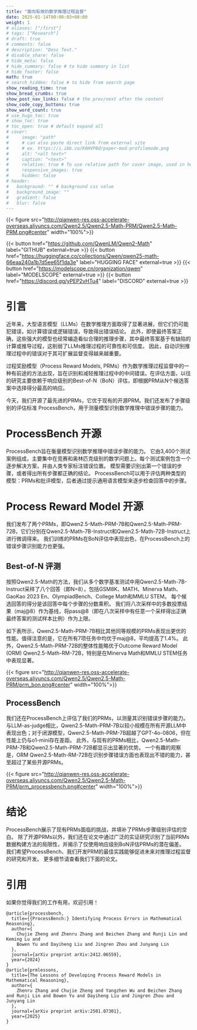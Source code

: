 ```yaml
---
title: "面向有效的数学推理过程监督"
date: 2025-01-14T00:00:03+08:00
weight: 1
# aliases: ["/first"]
# tags: ["Research"]
# draft: true
# comments: false
# description: "Desc Text."
# disable_share: false
# hide_meta: false
# hide_summary: false # to hide summary in list
# hide_footer: false
math: true
# search_hidden: false # to hide from search page
show_reading_time: true
show_bread_crumbs: true
show_post_nav_links: false # the prev/next after the content
show_code_copy_buttons: true
show_word_count: true
# use_hugo_toc: true
# show_toc: true
# toc_open: true # default expand all
# cover:
#     image: "path"
#     # can also paste direct link from external site
#     # ex. https://i.ibb.co/K0HVPBd/paper-mod-profilemode.png
#     alt: "<alt text>"
#     caption: "<text>"
#     relative: true # To use relative path for cover image, used in hugo Page-bundles
#     responsive_images: true
#     hidden: false
# header:
#   background: "" # background css value
#   background_image: ""
#   gradient: false
#   blur: false
---
```


{{< figure src="http://qianwen-res.oss-accelerate-overseas.aliyuncs.com/Qwen2.5/Qwen2.5-Math-PRM/Qwen2.5-Math-PRM.png#center" width="100%">}}

{{< button href="https://github.com/QwenLM/Qwen2-Math" label="GITHUB" external=true >}}
{{< button href="https://huggingface.co/collections/Qwen/qwen25-math-66eaa240a1b7d5ee65f1da3e" label="HUGGING FACE" external=true >}}
{{< button href="https://modelscope.cn/organization/qwen" label="MODELSCOPE" external=true >}}
{{< button href="https://discord.gg/yPEP2vHTu4" label="DISCORD" external=true >}}


# 引言

近年来，大型语言模型（LLMs）在数学推理方面取得了显著进展，但它们仍可能犯错误，如计算错误或逻辑错误，导致得出错误结论。
此外，即使最终答案正确，这些强大的模型也经常编造看似合理的推理步骤，其中最终答案基于有缺陷的计算或推导过程，这削弱了LLMs推理过程的可靠性和可信度。
因此，自动识别推理过程中的错误对于其可扩展监督变得越来越重要。

过程奖励模型（Process Reward Models, PRMs）作为数学推理过程监督中的一种有前途的方法出现，旨在识别和减轻推理过程中的中间错误。在评估方面，以往的研究主要依赖于响应级别的Best-of-N（BoN）评估，即根据PRM从N个候选答案中选择得分最高的响应。

今天，我们开源了最先进的PRMs，它优于现有的开源PRM。我们还发布了步骤级别的评估标准 ProcessBench，用于测量模型识别数学推理中错误步骤的能力。


# ProcessBench 开源

ProcessBench旨在衡量模型识别数学推理中错误步骤的能力。
它由3,400个测试案例组成，主要集中在竞赛和奥林匹克级别的数学问题上。每个测试案例包含一个逐步解决方案，并由人类专家标注错误位置。
模型需要识别出第一个错误的步骤，或者得出所有步骤都正确的结论。
ProcessBench可以用于评估两种类型的模型：PRMs和批评模型，后者通过提示通用语言模型来逐步检查回答中的步骤。

# Process Reward Model 开源
我们发布了两个PRMs，即Qwen2.5-Math-PRM-7B和Qwen2.5-Math-PRM-72B，它们分别在Qwen2.5-Math-7B-Instruct和Qwen2.5-Math-72B-Instruct上进行微调得来。
我们训练的PRMs在BoN评估中表现出色，在ProcessBench上的错误步骤识别能力也更强。


## Best-of-N 评测
按照Qwen2.5-Math的方法，我们从多个数学基准测试中用Qwen2.5-Math-7B-Instruct采样了八个回答（即N=8），包括GSM8K、MATH、Minerva Math、GaoKao 2023 En、OlympiadBench、College Math和MMLU STEM。
每个候选回答的得分是该回答中每个步骤的分数乘积。
我们将八次采样中的多数投票结果（maj@8）作为基线，将pass@8（即在八次采样中有任意一个采样得出正确最终答案的测试样本比例）作为上限。

如下表所示，Qwen2.5-Math-PRM-7B相比其他同等规模的PRMs表现出更优的性能。值得注意的是，它在所有7项任务中均优于maj@8，平均提高了1.4%。
此外，Qwen2.5-Math-PRM-72B的整体性能略优于Outcome Reward Model (ORM) Qwen2.5-Math-RM-72B，特别是在Minerva Math和MMLU STEM任务中表现显著。


{{< figure src="http://qianwen-res.oss-accelerate-overseas.aliyuncs.com/Qwen2.5/Qwen2.5-Math-PRM/prm_bon.png#center" width="100%">}}


## ProcessBench

我们还在ProcessBench上评估了我们的PRMs，以测量其识别错误步骤的能力。
与LLM-as-judge相比，Qwen2.5-Math-PRM-7B以较小规模在所有开源LLM中表现出色；对于闭源模型，Qwen2.5-Math-PRM-7B超越了GPT-4o-0806，但在性能上仍与o1-mini存在差距。
此外，与现有的PRMs相比，Qwen2.5-Math-PRM-7B和Qwen2.5-Math-PRM-72B都显示出显著的优势。
一个有趣的观察是，ORM Qwen2.5-Math-RM-72B在识别步骤错误方面也表现出不错的能力，甚至超过了某些开源PRMs。


{{< figure src="http://qianwen-res.oss-accelerate-overseas.aliyuncs.com/Qwen2.5/Qwen2.5-Math-PRM/prm_processbench.png#center" width="100%">}}



# 结论

ProcessBench展示了现有PRMs面临的挑战，并填补了PRMs步骤级别评估的空白。
除了开源PRMs以外，我们还在论文中通过广泛的实证研究识别了当前PRMs数据构建方法的局限性，并揭示了仅使用响应级别BoN评估PRMs的潜在偏差。
我们希望ProcessBench、我们开发PRM的最佳实践能够促进未来对推理过程监督的研究和开发。
更多细节请查看我们下面的论文。


# 引用

如果你觉得我们的工作有用，欢迎引用！

```
@article{processbench,
  title={{ProcessBench:} Identifying Process Errors in Mathematical Reasoning}, 
  author={
    Chujie Zheng and Zhenru Zhang and Beichen Zhang and Runji Lin and Keming Lu and
    Bowen Yu and Dayiheng Liu and Jingren Zhou and Junyang Lin
  },
  journal={arXiv preprint arXiv:2412.06559},
  year={2024}
}
@article{prmlessons,
  title={The Lessons of Developing Process Reward Models in Mathematical Reasoning}, 
  author={
    Zhenru Zhang and Chujie Zheng and Yangzhen Wu and Beichen Zhang and Runji Lin and Bowen Yu and Dayiheng Liu and Jingren Zhou and Junyang Lin
  },
  journal={arXiv preprint arXiv:2501.07301},
  year={2025}
}
```